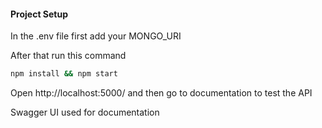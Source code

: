 #### Project Setup

In the .env file first add your MONGO_URI

After that run this command
```bash
npm install && npm start
```

Open http://localhost:5000/ and then go to documentation to test the API

Swagger UI used for documentation
